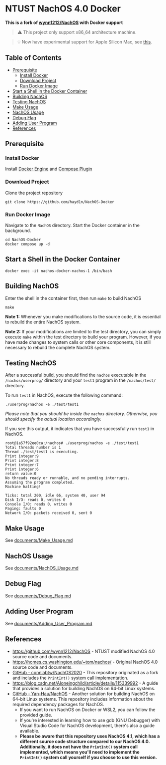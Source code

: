 # NTUST NachOS 4.0 Docker

**This is a fork of [wynn1212/NachOS](https://github.com/wynn1212/NachOS) with Docker support**

> ⚠️ This project only support x86_64 architecture machine.

> 💡 Now have experimental support for Apple Silicon Mac, see [this](./documents/Apple_Silicon_Mac.md).

## Table of Contents

- [Prerequisite](#Prerequisite)
  - [Install Docker](#Install-Docker)
  - [Download Project](#Download-Project)
  - [Run Docker Image](#Run-Docker-Image)
- [Start a Shell in the Docker Container](#Start-a-Shell-in-the-Docker-Container)
- [Building NachOS](#Building-NachOS)
- [Testing NachOS](#Testing-NachOS)
- [Make Usage](#Make-Usage)
- [NachOS Usage](#NachOS-Usage)
- [Debug Flag](#Debug-Flag)
- [Adding User Program](#Adding-User-Program)
- [References](#References)

## Prerequisite

### Install Docker

Install [Docker Engine](https://docs.docker.com/engine/install/) and [Compose Plugin](https://docs.docker.com/compose/install/linux/)

### Download Project

Clone the project repository

```shell
git clone https://github.com/hayd1n/NachOS-Docker
```

### Run Docker Image

Navigate to the `NachOS` directory.
Start the Docker container in the background.

```shell
cd NachOS-Docker
docker compose up -d
```

## Start a Shell in the Docker Container

```shell
docker exec -it nachos-docker-nachos-1 /bin/bash
```

## Building NachOS

Enter the shell in the container first, then run `make` to build NachOS

```shell
make
```

**Note 1:** Whenever you make modifications to the source code, it is essential to rebuild the entire NachOS system.

**Note 2:** If your modifications are limited to the test directory, you can simply execute `make` within the test directory to build your program. However, if you have made changes to system calls or other core components, it is still necessary to rebuild the complete NachOS system.

## Testing NachOS

After a successful build, you should find the `nachos` executable in the `/nachos/userprog/` directory and your `test1` program in the `/nachos/test/` directory.

To run `test1` in NachOS, execute the following command:

```shell
./userprog/nachos -e ./test/test1
```

_Please note that you should be inside the `nachos` directory. Otherwise, you should specify the actual location accordingly._

If you see this output, it indicates that you have successfully run `test1` in NachOS.

```
root@1a57f92ee0ca:/nachos# ./userprog/nachos -e ./test/test1
Total threads number is 1
Thread ./test/test1 is executing.
Print integer:9
Print integer:8
Print integer:7
Print integer:6
return value:0
No threads ready or runnable, and no pending interrupts.
Assuming the program completed.
Machine halting!

Ticks: total 200, idle 66, system 40, user 94
Disk I/O: reads 0, writes 0
Console I/O: reads 0, writes 0
Paging: faults 0
Network I/O: packets received 0, sent 0
```

## Make Usage

See [documents/Make_Usage.md](documents/Make_Usage.md)

## NachOS Usage

See [documents/NachOS_Usage.md](documents/NachOS_Usage.md)

## Debug Flag

See [documents/Debug_Flag.md](documents/Debug_Flag.md)

## Adding User Program

See [documents/Adding_User_Program.md](documents/Adding_User_Program.md)

## References

- https://github.com/wynn1212/NachOS - NTUST modified NachOS 4.0 source code and documents.
- https://homes.cs.washington.edu/~tom/nachos/ - Original NachOS 4.0 source code and documents.
- [GitHub - connlabtw/NachOS2020](https://github.com/connlabtw/NachOS2020) - This repository originated as a fork and includes the `PrintInt()` system call implementation.
- https://blog.csdn.net/Aloneingchild/article/details/115339992 - A guide that provides a solution for building NachOS on 64-bit Linux systems.
- [GitHub - Yan-Hau/NachOS](https://github.com/Yan-Hau/NachOS/tree/master#readme) - Another solution for building NachOS on 64-bit Linux systems. This repository includes information about the required dependency packages for NachOS.
  - If you want to run NachOS on Docker or WSL2, you can follow the provided guide.
  - If you're interested in learning how to use gdb (GNU Debugger) with Visual Studio Code for NachOS development, there's also a guide available.
  - **Please be aware that this repository uses NachOS 4.1, which has a different source code structure compared to our NachOS 4.0. Additionally, it does not have the `PrintInt()` system call implemented, which means you'll need to implement the `PrintInt()` system call yourself if you choose to use this version.**
